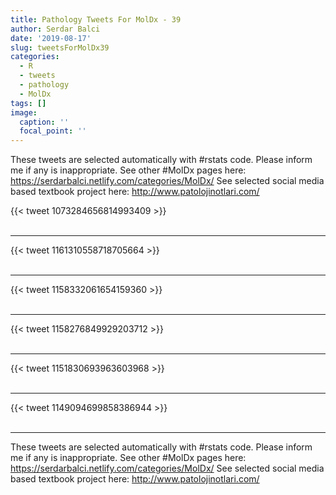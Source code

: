 ```yaml
---
title: Pathology Tweets For MolDx - 39
author: Serdar Balci
date: '2019-08-17'
slug: tweetsForMolDx39
categories:
  - R
  - tweets
  - pathology
  - MolDx
tags: []
image:
  caption: ''
  focal_point: ''
---
```



These tweets are selected automatically with #rstats code. Please inform me if any is inappropriate.
See other #MolDx pages here: https://serdarbalci.netlify.com/categories/MolDx/ 
See selected social media based textbook project here: http://www.patolojinotlari.com/

{{< tweet 1073284656814993409 >}}
<br>
<br>
<hr>
{{< tweet 1161310558718705664 >}}
<br>
<br>
<hr>
{{< tweet 1158332061654159360 >}}
<br>
<br>
<hr>
{{< tweet 1158276849929203712 >}}
<br>
<br>
<hr>
{{< tweet 1151830693963603968 >}}
<br>
<br>
<hr>
{{< tweet 1149094699858386944 >}}
<br>
<br>
<hr>


These tweets are selected automatically with #rstats code. Please inform me if any is inappropriate.
See other #MolDx pages here: https://serdarbalci.netlify.com/categories/MolDx/ 
See selected social media based textbook project here: http://www.patolojinotlari.com/
